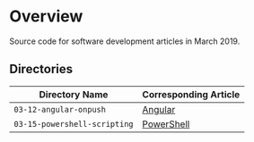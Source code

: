 # Overview

Source code for software development articles in March 2019.

## Directories

| Directory Name                           | Corresponding Article                                                    |
|------------------------------------------|--------------------------------------------------------------------------|
| `03-12-angular-onpush`                   | [Angular](https://jarombek.com/blog/mar-12-2019-angular-onpush)          |
| `03-15-powershell-scripting`             | [PowerShell](https://jarombek.com/blog/mar-15-2019-powershell-scripting) |
